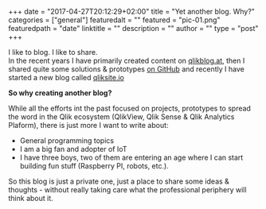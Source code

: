 +++
date = "2017-04-27T20:12:29+02:00"
title = "Yet another blog. Why?"
categories = ["general"]
featuredalt = ""
featured = "pic-01.png"
featuredpath = "date"
linktitle = ""
description = ""
author = ""
type = "post"
+++


I like to blog. I like to share.   
In the recent years I have primarily created content on [qlikblog.at](http://www.qlikblog.at), then I shared quite some solutions & prototypes [on GitHub](https://github.com/stefanwalther) and recently I have started a new blog called [qliksite.io](http://qliksite.io)

**So why creating another blog?**

While all the efforts int the past focused on projects, prototypes to spread the word in the Qlik ecosystem (QlikView, Qlik Sense & Qlik Analytics Plaform), there is just more I want to write about:

- General programming topics
- I am a big fan and adopter of IoT
- I have three boys, two of them are entering an age where I can start building fun stuff (Raspberry PI, robots, etc.).

So this blog is just a private one, just a place to share some ideas & thoughts - without really taking care what the professional periphery will think about it.


